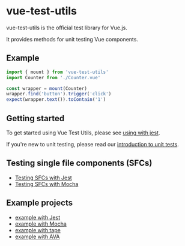 # vue-test-utils

vue-test-utils is the official test library for Vue.js. 

It provides methods for unit testing Vue components.

## Example

```js
import { mount } from 'vue-test-utils'
import Counter from './Counter.vue'

const wrapper = mount(Counter)
wrapper.find('button').trigger('click')
expect(wrapper.text()).toContain('1')
```


## Getting started

To get started using Vue Test Utils, please see [using with jest]().

If you're new to unit testing, please read our [introduction to unit tests]().

## Testing single file components (SFCs)

- [Testing SFCs with Jest](guides/testing-SFCs-with-jest.md)
- [Testing SFCs with Mocha](guides/testing-SFCs-with-mocha-webpack.md)

## Example projects

- [example with Jest](https://github.com/eddyerburgh/vue-test-utils-jest-example)
- [example with Mocha](https://github.com/eddyerburgh/vue-test-utils-mocha-example)
- [example with tape](https://github.com/eddyerburgh/vue-test-utils-tape-example)
- [example with AVA](https://github.com/eddyerburgh/vue-test-utils-ava-example)
